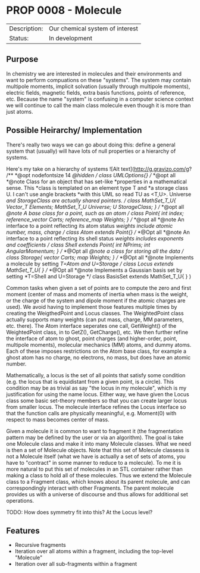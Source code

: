 # PROP 0008 - Molecule

|                |                                           |
|:---------------|:------------------------------------------|
| Description:   | Our chemical system of interest           |
| Status:        | In development                            |
 

## Purpose
 In chemistry we are interested in molecules and their environments and want to perform compuations on these "systems".  The system may contain multipole moments, implicit solvation (usually through multipole moments), electric fields, magnetic fields, extra basis functions, points of reference, etc.  Because the name "system" is confusing in a computer science context we will continue to call the main class molecule even though it is more than just atoms.
 
## Possible Heirarchy/ Implementation
There's really two ways we can go about doing this: define a general system that (usually) will have  lots of null properties or a hierarchy of systems.

Here's my take on a hierarchy of systems
![Alt text](http://g.gravizo.com/g?
/**
*@opt nodefontsize 14
*@hidden
*/
class UMLOptions{}
/**
*@opt all
*@note Class for an object that has set-like
*properties in a mathematical sense.  This
*class is templated on an element type T and
*a storage class U.  I can't use angle brackets
*with this UML so read TU as <T,U>.  Universe
*and StorageClass are actually shared pointers.
*/
class MathSet_T_U{
Vector_T Elements;
MathSet_T_U Universe;
U StorageClass;
}
/**
*@opt all
*@note A base class for a point, such as an atom
*/
class Point{
int index;
reference_vector Carts;
reference_map Weights;
}
/**
*@opt all
*@note An interface to a point reflecting its atom status
*weights include atomic number, mass, charge
*/
class Atom extends Point{}
/**
*@Opt all
*@note An interface to a point reflecting its shell status
*weights includes exponents and coefficients
*/
class Shell extends Point{
int NPrims;
int AngularMomentum;
}
/**
*@Opt all
*@note a class for storing all the data
*/
class Storage{
vector Carts;
map Weights;
}
/**
*@Opt all
*@note Implements a molecule by setting
*T=Atom and U=Storage
*/
class Locus extends MathSet_T_U{
}
/**
*@Opt all
*@note Implements a Gaussian basis set by setting
*T=Shell and U=Storage
*/
class BasisSet extends MathSet_T_U{
}
)

Common tasks when given a set of points are to compute the zero and first moment (center of mass and moments of inertia when mass is the weight, or the charge of the system and dipole moment if the atomic charges are used).  We avoid having to implement those features multiple times by creating the WeigthedPoint and Locus classes.  The WeightedPoint class actually supports many weights (can put mass, charge, MM parameters, etc. there).  The Atom interface seperates one call, GetWeight() of the WeightedPoint class, in to GetZ(), GetCharge(), etc.  We then further refine the interface of atom to ghost, point charges (and higher-order, point, multipole moments), molecular mechanics (MM) atoms, and dummy atoms.  Each of these imposes restrictions on the Atom base class, for example a ghost atom has no charge, no electrons, no mass, but does have an atomic number.  

Mathematically, a locus is the set of all points that satisfy some condition (e.g. the locus that is equidistant from a given
point, is a circle).  This condition may be as trivial as say "the locus in my molecule", which is my justification for using the name locus.  Either way, we have given the Locus class some basic set-theory members so that you can create larger locus from smaller locus.  The molecule interface refines the Locus interface so that the function calls are physically meaningful, e.g. Moment(0) with respect to mass becomes center of mass. 

Given a molecule it is common to want to fragment it (the fragmentation pattern may be defined by the user or via an algorithm). The goal is take one Molecule class and make it into many Molecule classes.  What we need is then a set of Molecule objects.  Note that this set of Molecule classess is not a Molecule itself (what we have is actually a set of sets of atoms, you have to "contract" in some manner to reduce to a molecule).  To me it is more natural to put this set of molecules in an STL container rather than making a class to hold all of these molecules.  Thus we extend the Molecule class to a Fragment class, which knows about its parent molecule, and can correspondingly interact with other Fragments.  The parent molecule provides us with a universe of discourse and thus allows for additional set operations.

TODO: How does symmetry fit into this?  At the Locus level?

## Features
 * Recursive fragments
 * Iteration over all atoms within a fragment, including the top-level "Molecule"
 * Iteration over all sub-fragments within a fragment
